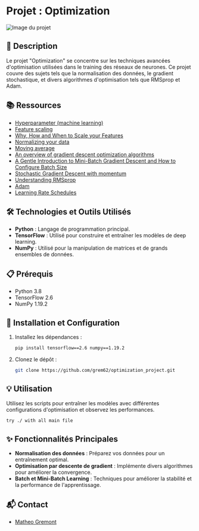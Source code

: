 # Projet : Optimization

![Image du projet](https://www.planplusonline.com/wp-content/uploads/2015/08/optimization-7keys.jpg)

## 📝 Description
Le projet "Optimization" se concentre sur les techniques avancées d'optimisation utilisées dans le training des réseaux de neurones. Ce projet couvre des sujets tels que la normalisation des données, le gradient stochastique, et divers algorithmes d'optimisation tels que RMSprop et Adam.

## 📚 Ressources
- [Hyperparameter (machine learning)](https://en.wikipedia.org/wiki/Hyperparameter_(machine_learning))
- [Feature scaling](https://en.wikipedia.org/wiki/Feature_scaling)
- [Why, How and When to Scale your Features](https://medium.com/greyatom/why-how-and-when-to-scale-your-features-4b30ab09db5e)
- [Normalizing your data](https://www.jeremyjordan.me/batch-normalization/)
- [Moving average](https://en.wikipedia.org/wiki/Moving_average)
- [An overview of gradient descent optimization algorithms](https://ruder.io/optimizing-gradient-descent/)
- [A Gentle Introduction to Mini-Batch Gradient Descent and How to Configure Batch Size](https://machinelearningmastery.com/gentle-introduction-mini-batch-gradient-descent-configure-batch-size/)
- [Stochastic Gradient Descent with momentum](https://distill.pub/2017/momentum/)
- [Understanding RMSprop](https://wiseodd.github.io/techblog/2016/06/22/nn-optimization/)
- [Adam](https://arxiv.org/abs/1412.6980)
- [Learning Rate Schedules](https://www.pyimagesearch.com/2019/07/22/keras-learning-rate-schedules-and-decay/)

## 🛠️ Technologies et Outils Utilisés
- **Python** : Langage de programmation principal.
- **TensorFlow** : Utilisé pour construire et entraîner les modèles de deep learning.
- **NumPy** : Utilisé pour la manipulation de matrices et de grands ensembles de données.

## 📋 Prérequis
- Python 3.8
- TensorFlow 2.6
- NumPy 1.19.2

## 🚀 Installation et Configuration
1. Installez les dépendances :
   ```bash
   pip install tensorflow==2.6 numpy==1.19.2
   ```
2. Clonez le dépôt :
   ```bash
   git clone https://github.com/grem62/optimization_project.git
   ```

## 💡 Utilisation
Utilisez les scripts pour entraîner les modèles avec différentes configurations d'optimisation et observez les performances.
```bash
try ./ with all main file
```

## ✨ Fonctionnalités Principales
- **Normalisation des données** : Préparez vos données pour un entraînement optimal.
- **Optimisation par descente de gradient** : Implémente divers algorithmes pour améliorer la convergence.
- **Batch et Mini-Batch Learning** : Techniques pour améliorer la stabilité et la performance de l'apprentissage.

## 📬 Contact
- [Matheo Gremont](https://www.linkedin.com/in/matheo-gremont-aa0b41251/)
